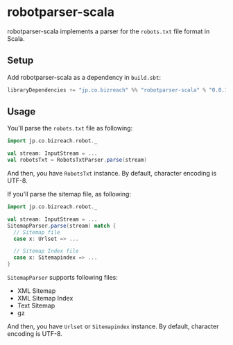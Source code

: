 # robotparser-scala
robotparser-scala implements a parser for the `robots.txt` file format in Scala.

## Setup

Add robotparser-scala as a dependency in `build.sbt`:

```scala
libraryDependencies += "jp.co.bizreach" %% "robotparser-scala" % "0.0.1"
```

## Usage

You'll parse the `robots.txt` file as following:

```scala
import jp.co.bizreach.robot._

val stream: InputStream = ...
val robotsTxt = RobotsTxtParser.parse(stream)
```

And then, you have `RobotsTxt` instance. By default, character encoding is UTF-8.

If you'll parse the sitemap file, as following:

```scala
import jp.co.bizreach.robot._

val stream: InputStream = ...
SitemapParser.parse(stream) match {
  // Sitemap file
  case x: Urlset => ...

  // Sitemap Index file
  case x: Sitemapindex => ...
}
```

`SitemapParser` supports following files:

- XML Sitemap
- XML Sitemap Index
- Text Sitemap
- gz

And then, you have `Urlset` or `Sitemapindex` instance. By default, character encoding is UTF-8.

